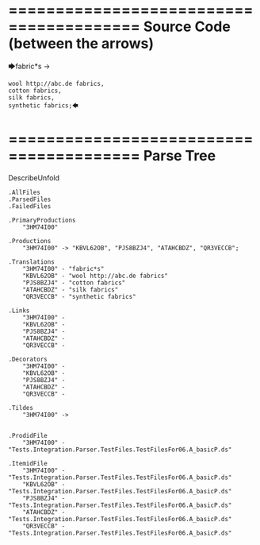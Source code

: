 ========================================
Source Code (between the arrows)
========================================

🡆fabric*s ->

	wool http://abc.de fabrics,
	cotton fabrics,
	silk fabrics,
	synthetic fabrics;🡄

========================================
Parse Tree
========================================
DescribeUnfold

    .AllFiles
    .ParsedFiles
    .FailedFiles

    .PrimaryProductions
        "3HM74I00" 

    .Productions
        "3HM74I00" -> "KBVL62OB", "PJS8BZJ4", "ATAHCBDZ", "QR3VECCB";

    .Translations
        "3HM74I00" - "fabric*s"
        "KBVL62OB" - "wool http://abc.de fabrics"
        "PJS8BZJ4" - "cotton fabrics"
        "ATAHCBDZ" - "silk fabrics"
        "QR3VECCB" - "synthetic fabrics"

    .Links
        "3HM74I00" - 
        "KBVL62OB" - 
        "PJS8BZJ4" - 
        "ATAHCBDZ" - 
        "QR3VECCB" - 

    .Decorators
        "3HM74I00" - 
        "KBVL62OB" - 
        "PJS8BZJ4" - 
        "ATAHCBDZ" - 
        "QR3VECCB" - 

    .Tildes
        "3HM74I00" -> 


    .ProdidFile
        "3HM74I00" - "Tests.Integration.Parser.TestFiles.TestFilesFor06.A_basicP.ds"

    .ItemidFile
        "3HM74I00" - "Tests.Integration.Parser.TestFiles.TestFilesFor06.A_basicP.ds"
        "KBVL62OB" - "Tests.Integration.Parser.TestFiles.TestFilesFor06.A_basicP.ds"
        "PJS8BZJ4" - "Tests.Integration.Parser.TestFiles.TestFilesFor06.A_basicP.ds"
        "ATAHCBDZ" - "Tests.Integration.Parser.TestFiles.TestFilesFor06.A_basicP.ds"
        "QR3VECCB" - "Tests.Integration.Parser.TestFiles.TestFilesFor06.A_basicP.ds"

